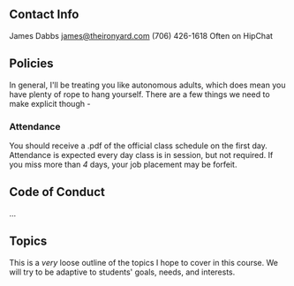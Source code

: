 ## Contact Info

James Dabbs
james@theironyard.com
(706) 426-1618
Often on HipChat


## Policies

In general, I'll be treating you like autonomous adults, which does mean you
have plenty of rope to hang yourself. There are a few things we need to make
explicit though -


### Attendance

You should receive a .pdf of the official class schedule on the first day.
Attendance is expected every day class is in session, but not required. If you
miss more than *4* days, your job placement may be forfeit.


## Code of Conduct

...


## Topics

This is a _very_ loose outline of the topics I hope to cover in this course. We
will try to be adaptive to students' goals, needs, and interests.
